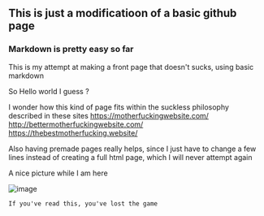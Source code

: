 ## This is just a modificatioon of a basic github page

### Markdown is pretty easy so far

This is my attempt at making a front page that doesn't sucks, using basic markdown

So Hello world I guess ?

I wonder how this kind of page fits within the suckless philosophy described in these sites
https://motherfuckingwebsite.com/
http://bettermotherfuckingwebsite.com/
https://thebestmotherfucking.website/


Also having premade pages really helps, since I just have to change a few lines instead of creating a full html page, which I will never attempt again

A nice picture while I am here

![image](https://user-images.githubusercontent.com/60614398/123559932-748b7300-d79f-11eb-864d-55415385f454.png)

````
If you've read this, you've lost the game
````
